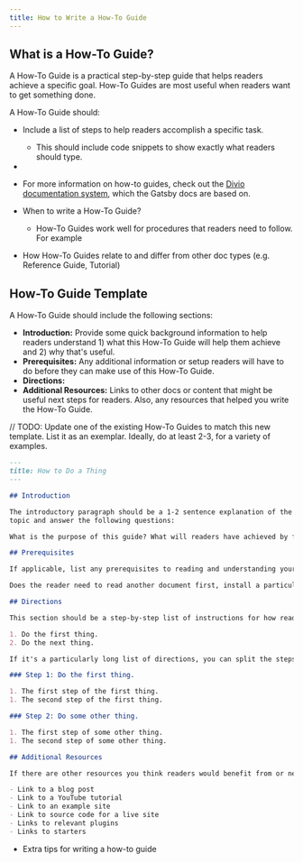```yaml
---
title: How to Write a How-To Guide
---
```


## What is a How-To Guide?

A How-To Guide is a practical step-by-step guide that helps readers achieve a specific goal. How-To Guides are most useful when readers want to get something done.

A How-To Guide should:

- Include a list of steps to help readers accomplish a specific task.
  - This should include code snippets to show exactly what readers should type.
-

- For more information on how-to guides, check out the [Divio documentation system](https://documentation.divio.com/how-to-guides/), which the Gatsby docs are based on.

- When to write a How-To Guide?
  - How-To Guides work well for procedures that readers need to follow. For example
- How How-To Guides relate to and differ from other doc types (e.g. Reference Guide, Tutorial)

## How-To Guide Template

A How-To Guide should include the following sections:

- **Introduction:** Provide some quick background information to help readers understand 1) what this How-To Guide will help them achieve and 2) why that's useful.
- **Prerequisites:** Any additional information or setup readers will have to do before they can make use of this How-To Guide.
- **Directions:**
- **Additional Resources:** Links to other docs or content that might be useful next steps for readers. Also, any resources that helped you write the How-To Guide.

// TODO: Update one of the existing How-To Guides to match this new template. List it as an exemplar. Ideally, do at least 2-3, for a variety of examples.

```markdown
---
title: How to Do a Thing
---

## Introduction

The introductory paragraph should be a 1-2 sentence explanation of the main
topic and answer the following questions:

What is the purpose of this guide? What will readers have achieved by following the steps in this guide?

## Prerequisites

If applicable, list any prerequisites to reading and understanding your article.

Does the reader need to read another document first, install a particular plugin, or already know a certain skill? List those things here.

## Directions

This section should be a step-by-step list of instructions for how readers can achieve the goal.

1. Do the first thing.
2. Do the next thing.

If it's a particularly long list of directions, you can split the steps into sections. Use subheadings to label each chunk. For example:

### Step 1: Do the first thing.

1. The first step of the first thing.
1. The second step of the first thing.

### Step 2: Do some other thing.

1. The first step of some other thing.
1. The second step of some other thing.

## Additional Resources

If there are other resources you think readers would benefit from or next steps they might want to take after reading your article, add them at the bottom in an "Other Resources" section. You can also mention here any resources that helped you write the article (blog posts, outside tutorials, etc.).

- Link to a blog post
- Link to a YouTube tutorial
- Link to an example site
- Link to source code for a live site
- Links to relevant plugins
- Links to starters
```

- Extra tips for writing a how-to guide
